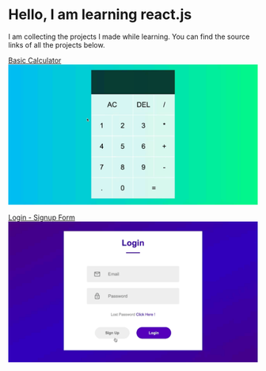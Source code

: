 # Hello, I am learning react.js 

I am collecting the projects I made while learning. You can find the source links of all the projects below.

[Basic Calculator ](https://www.youtube.com/watch?v=DgRrrOt0Vr8)  
![](https://github.com/hasandursunx/simple-react-projects/blob/main/gifs/basic-calculator-gif.gif)


[Login - Signup Form ](https://www.youtube.com/watch?v=8QgQKRcAUvM&list=PPSV)  
![](https://github.com/hasandursunx/simple-react-projects/blob/main/gifs/login-signup-gif.gif)


